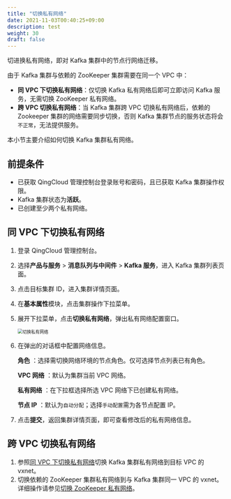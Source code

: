 ```yaml
---
title: "切换私有网络"
date: 2021-11-03T00:40:25+09:00
description: test
weight: 30
draft: false
---
```


切进换私有网络，即对 Kafka 集群中的节点行网络迁移。

由于 Kafka 集群与依赖的 ZooKeeper 集群需要在同一个 VPC 中：

- **同 VPC 下切换私有网络**：仅切换 Kafka 私有网络后即可立即访问 Kafka 服务，无需切换 ZooKeeper 私有网络。
- **跨 VPC 切换私有网络**：当 Kafka 集群跨 VPC 切换私有网络后，依赖的 Zookeeper 集群的网络需要同步切换，否则 Kafka 集群节点的服务状态将会`不正常`，无法提供服务。

本小节主要介绍如何切换 Kafka 集群私有网络。

## 前提条件

- 已获取 QingCloud 管理控制台登录账号和密码，且已获取 Kafka 集群操作权限。
- Kafka 集群状态为**活跃**。
- 已创建至少两个私有网络。

## 同 VPC 下切换私有网络

1. 登录 QingCloud 管理控制台。
2. 选择**产品与服务** > **消息队列与中间件** > **Kafka 服务**，进入 Kafka 集群列表页面。
3. 点击目标集群 ID，进入集群详情页面。
4. 在**基本属性**模块，点击集群操作下拉菜单。
5. 展开下拉菜单，点击**切换私有网络**，弹出私有网络配置窗口。

    <img src="../../../_images/switch_network.png" alt="切换私有网络" style="zoom:70%;" />  

6. 在弹出的对话框中配置网络信息。

    **角色** ：选择需切换网络环境的节点角色。仅可选择节点列表已有角色。

    **VPC 网络** ：默认为集群当前 VPC 网络。

    **私有网络** ：在下拉框选择所选 VPC 网络下已创建私有网络。
   
    **节点 IP** ：默认为`自动分配`；选择`手动配置`需为各节点配置 IP。

7. 点击**提交**，返回集群详情页面，即可查看修改后的私有网络信息。

## 跨 VPC 切换私有网络

1. 参照[同 VPC 下切换私有网络](#同-vpc-下切换私有网络)切换 Kafka 集群私有网络到目标 VPC 的 vxnet。
2. 切换依赖的 ZooKeeper 集群私有网络到与 Kafka 集群同一 VPC 的 vxnet。详细操作请参见[切换 ZooKeeper 私有网络](/bigdata/zookeeper/manual/mgt_vxnet/)。


